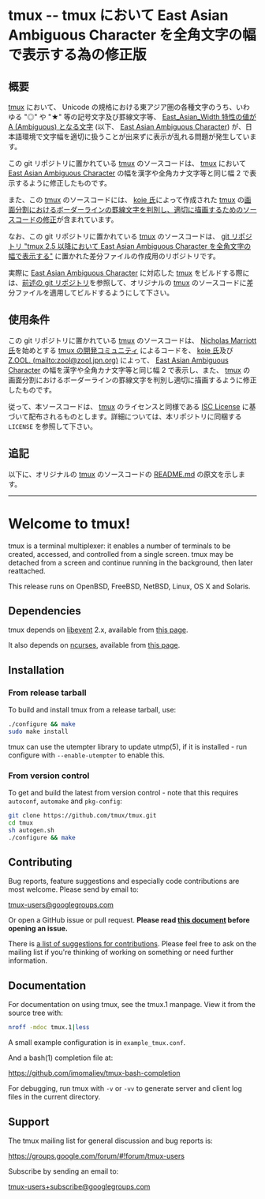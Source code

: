 # tmux -- tmux において East Asian Ambiguous Character を全角文字の幅で表示する為の修正版

## 概要

[tmux][TMUX] において、 Unicode の規格における東アジア圏の各種文字のうち、いわゆる "◎" や "★" 等の記号文字及び罫線文字等、 [East_Asian_Width 特性の値が A (Ambiguous) となる文字][EAWA] (以下、 [East Asian Ambiguous Character][EAWA]) が、日本語環境で文字幅を適切に扱うことが出来ずに表示が乱れる問題が発生しています。

この git リポジトリに置かれている [tmux][TMUX] のソースコードは、 [tmux][TMUX] において [East Asian Ambiguous Character][EAWA] の幅を漢字や全角カナ文字等と同じ幅 2 で表示するように修正したものです。

また、この [tmux][TMUX] のソースコードには、 [koie 氏][KOIE]によって作成された [tmux][TMUX] の[画面分割におけるボーダーラインの罫線文字を判別し、適切に描画するためのソースコードの修正][PANE]が含まれています。

なお、この git リポジトリに置かれている [tmux][TMUX] のソースコードは、 [git リポジトリ "tmux 2.5 以降において East Asian Ambiguous Character を全角文字の幅で表示する"][DIFF] に置かれた差分ファイルの作成用のリポジトリです。

実際に [East Asian Ambiguous Character][EAWA] に対応した [tmux][TMUX] をビルドする際には、[前述の git リポジトリ][DIFF]を参照して、オリジナルの [tmux][TMUX] のソースコードに差分ファイルを適用してビルドするようにして下さい。

## 使用条件

この git リポジトリに置かれている [tmux][TMUX] のソースコードは、 [Nicholas Marriott 氏][NICM]を始めとする [tmux の開発コミュニティ][TMUX] によるコードを、 [koie 氏][KOIE]及び [Z.OOL. (mailto:zool@zool.jpn.org)][ZOOL] によって、 [East Asian Ambiguous Character][EAWA] の幅を漢字や全角カナ文字等と同じ幅 2 で表示し、また、 [tmux][TMUX] の画面分割におけるボーダーラインの罫線文字を判別し適切に描画するように修正したものです。

従って、本ソースコードは、 [tmux][TMUX] のライセンスと同様である [ISC License][ISCL] に基づいて配布されるものとします。詳細については、本リポジトリに同梱する ```LICENSE``` を参照して下さい。

## 追記

以下に、オリジナルの [tmux][TMUX] のソースコードの [README.md][READ] の原文を示します。

----
# Welcome to tmux!

tmux is a terminal multiplexer: it enables a number of terminals to be created,
accessed, and controlled from a single screen. tmux may be detached from a
screen and continue running in the background, then later reattached.

This release runs on OpenBSD, FreeBSD, NetBSD, Linux, OS X and Solaris.

## Dependencies

tmux depends on [libevent](https://libevent.org) 2.x, available from [this
page](https://github.com/libevent/libevent/releases/latest).

It also depends on [ncurses](https://www.gnu.org/software/ncurses/), available
from [this page](https://invisible-mirror.net/archives/ncurses/).

## Installation

### From release tarball

To build and install tmux from a release tarball, use:

~~~bash
./configure && make
sudo make install
~~~

tmux can use the utempter library to update utmp(5), if it is installed - run
configure with `--enable-utempter` to enable this.

### From version control

To get and build the latest from version control - note that this requires
`autoconf`, `automake` and `pkg-config`:

~~~bash
git clone https://github.com/tmux/tmux.git
cd tmux
sh autogen.sh
./configure && make
~~~

## Contributing

Bug reports, feature suggestions and especially code contributions are most
welcome. Please send by email to:

tmux-users@googlegroups.com

Or open a GitHub issue or pull request. **Please read [this
document](CONTRIBUTING.md) before opening an issue.**

There is [a list of suggestions for contributions](https://github.com/tmux/tmux/wiki/Contributing).
Please feel free to ask on the mailing list if you're thinking of working on something or need
further information.

## Documentation

For documentation on using tmux, see the tmux.1 manpage. View it from the
source tree with:

~~~bash
nroff -mdoc tmux.1|less
~~~

A small example configuration is in `example_tmux.conf`.

And a bash(1) completion file at:

https://github.com/imomaliev/tmux-bash-completion

For debugging, run tmux with `-v` or `-vv` to generate server and client log 
files in the current directory.

## Support

The tmux mailing list for general discussion and bug reports is:

https://groups.google.com/forum/#!forum/tmux-users

Subscribe by sending an email to:

tmux-users+subscribe@googlegroups.com

<!-- 外部リンク一覧 -->

[TMUX]:http://tmux.github.io/
[EAWA]:http://www.unicode.org/reports/tr11/#Ambiguous
[TMRP]:https://github.com/tmux/tmux.git
[KOIE]:https://github.com/koie
[PANE]:https://github.com/koie/tmux/commit/ac6c53ffd6c2987a3a4a5807df7fc6cca5d6ce88
[DIFF]:https://github.com/z80oolong/tmux-eaw-fix
[WCWD]:http://www.cl.cam.ac.uk/~mgk25/ucs/wcwidth.c
[DRMK]:http://www.cl.cam.ac.uk/~mgk25/
[NICM]:https://github.com/nicm
[ZOOL]:http://zool.jpn.org/
[ISCL]:https://www.isc.org/downloads/software-support-policy/isc-license/
[READ]:https://github.com/tmux/tmux/blob/master/.github/README.md
